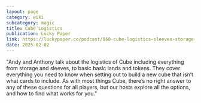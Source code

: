 ```yaml
---
layout: page
category: wiki
subcategory: magic
title: Cube Logistics
publication: Lucky Paper
link: https://luckypaper.co/podcast/060-cube-logistics-sleeves-storage-shuffling-and-more/
date: 2025-02-02
---
```


"Andy and Anthony talk about the logistics of Cube including everything from storage and sleeves, to basic basic lands and tokens. They cover everything you need to know when setting out to build a new cube that isn’t what cards to include. As with most things Cube, there’s no right answer to any of these questions for all players, but our hosts explore all the options, and how to find what works for you."
